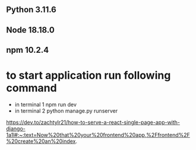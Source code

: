 ## Python 3.11.6

## Node 18.18.0

## npm 10.2.4


# to start application run following command

- in terminal 1 npm run dev
- in terminal 2 python manage.py runserver



https://dev.to/zachtylr21/how-to-serve-a-react-single-page-app-with-django-1a1l#:~:text=Now%20that%20your%20frontend%20app,%2Ffrontend%2F%20create%20an%20index.